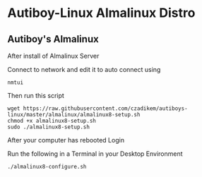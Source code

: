 # Autiboy-Linux Almalinux Distro

## Autiboy's Almalinux
After install of Almalinux Server

Connect to network and edit it to auto connect using

`nmtui`

Then run this script
```
wget https://raw.githubusercontent.com/czadikem/autiboys-linux/master/almalinux/almalinux8-setup.sh
chmod +x almalinux8-setup.sh
sudo ./almalinux8-setup.sh
```
After your computer has rebooted Login

Run the following in a Terminal in your Desktop Environment

```./almalinux8-configure.sh```
